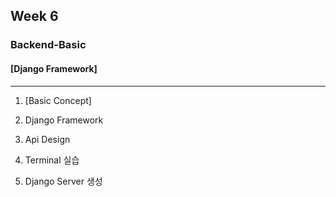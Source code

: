 ## Week 6
### Backend-Basic
#### [Django Framework]

 - - - - - - - - - - - -

1. [Basic Concept]

2. Django Framework
3. Api Design
4. Terminal 실습
5. Django Server 생성